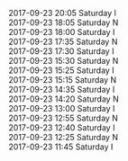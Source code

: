 2017-09-23 20:05 Saturday  I  
2017-09-23 18:05 Saturday  N  
2017-09-23 18:00 Saturday  I  
2017-09-23 17:35 Saturday  N  
2017-09-23 17:30 Saturday  I  
2017-09-23 15:30 Saturday  N  
2017-09-23 15:25 Saturday  I  
2017-09-23 15:15 Saturday  N  
2017-09-23 14:35 Saturday  I  
2017-09-23 14:20 Saturday  N  
2017-09-23 13:00 Saturday  I  
2017-09-23 12:55 Saturday  N  
2017-09-23 12:40 Saturday  I  
2017-09-23 12:25 Saturday  N  
2017-09-23 11:45 Saturday  I  
